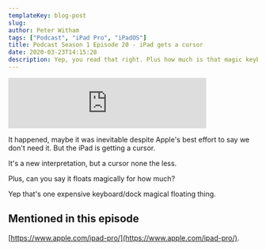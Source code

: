 ```yaml
---
templateKey: blog-post
slug:
author: Peter Witham
tags: ["Podcast", "iPad Pro", "iPadOS"]
title: Podcast Season 1 Episode 20 - iPad gets a cursor
date: 2020-03-23T14:15:28
description: Yep, you read that right. Plus how much is that magic keyboard in the window?
---
```


<iframe src="https://anchor.fm/compileswift/embed/episodes/iPad-gets-a-cursor-plus-how-much-is-that-magic-in-the-window-ebr8e5" height="102px" width="400px" frameborder="0" scrolling="no"></iframe>

It happened, maybe it was inevitable despite Apple's best effort to say we don't need it. But the iPad is getting a cursor.

It's a new interpretation, but a cursor none the less.

Plus, can you say it floats magically for how much?

Yep that's one expensive keyboard/dock magical floating thing.

## Mentioned in this episode

[https://www.apple.com/ipad-pro/](https://www.apple.com/ipad-pro/).
